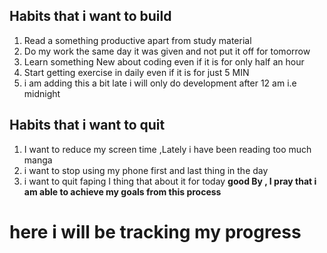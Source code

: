 
## Habits that i want to build 
1. Read a something productive apart from study material
2. Do my work the same day it was given and not put it off for tomorrow
3. Learn something New about coding even if it is for only half an hour
4. Start getting exercise  in daily even if it is for just 5 MIN
5. i am adding this a bit late  i will only do development after 12 am i.e midnight

## Habits that i want to quit

1.  I want to reduce my screen time ,Lately i have been  reading too much manga
2. i want to stop using my phone first and last thing in the day 
3. i want to quit faping 
 I thing that about it for today 
 **good By , I pray that i am able to achieve my goals from this process**


# here i will be tracking my progress


